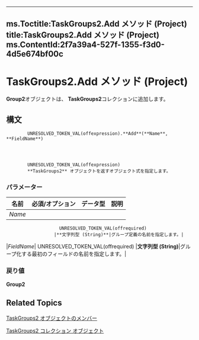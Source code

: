 

---
ms.Toctitle:TaskGroups2.Add メソッド (Project)
title:TaskGroups2.Add メソッド (Project)
ms.ContentId:2f7a39a4-527f-1355-f3d0-4d5e674bf00c
---
# TaskGroups2.Add メソッド (Project)




**Group2**オブジェクトは、 **TaskGroups2**コレクションに追加します。

## 構文

            UNRESOLVED_TOKEN_VAL(offexpression).**Add**(**Name**, **FieldName**)




            UNRESOLVED_TOKEN_VAL(offexpression)
            **TaskGroups2** オブジェクトを返すオブジェクト式を指定します。

### パラメーター

|**名前**|**必須/オプション**|**データ型**|**説明**|
|---|---|---|---|
|*Name*|
                        UNRESOLVED_TOKEN_VAL(offrequired)
                      |**文字列型 (String)**|グループ定義の名前を指定します。|
|*FieldName*|
                        UNRESOLVED_TOKEN_VAL(offrequired)
                      |**文字列型 (String)**|グループ化する最初のフィールドの名前を指定します。|



### 戻り値
**Group2**





## Related Topics

[TaskGroups2 オブジェクトのメンバー](01d23ee9-94e8-0b08-bddf-c7f24fbd3a00.md)

[TaskGroups2 コレクション オブジェクト](08346fd5-3dbd-23ea-9dc8-c2361ce043f4.md)





